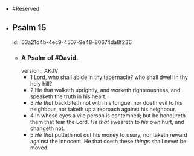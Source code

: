- #Reserved
- ## Psalm 15
  id:: 63a21d4b-4ec9-4507-9e48-80674da8f236
	- ### A Psalm of #David.
	  version:: AKJV
		- 1 Lord, who shall abide in thy tabernacle?
		  who shall dwell in thy holy hill?
		- 2 He that walketh uprightly,
		  and worketh righteousness,
		  and speaketh the truth in his heart.
		- 3 *He that* backbiteth not with his tongue,
		  nor doeth evil to his neighbour,
		  nor taketh up a reproach against his neighbour.
		- 4 In whose eyes a vile person is contemned;
		  but he honoureth them that fear the Lord.
		  *He that* sweareth to *his own* hurt, and changeth not.
		- 5 *He that* putteth not out his money to usury,
		  nor taketh reward against the innocent.
		  He that doeth these *things* shall never be moved.